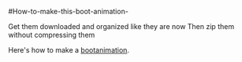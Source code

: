 #How-to-make-this-boot-animation-

Get them downloaded and organized like they are now
Then zip them without compressing them

Here's how to make a [bootanimation](https://android.googlesource.com/platform/frameworks/base/+/master/cmds/bootanimation/FORMAT.md).
